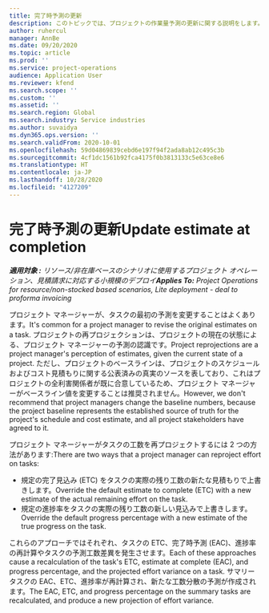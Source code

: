 ```yaml
---
title: 完了時予測の更新
description: このトピックでは、プロジェクトの作業量予測の更新に関する説明をします。
author: ruhercul
manager: AnnBe
ms.date: 09/20/2020
ms.topic: article
ms.prod: ''
ms.service: project-operations
audience: Application User
ms.reviewer: kfend
ms.search.scope: ''
ms.custom: ''
ms.assetid: ''
ms.search.region: Global
ms.search.industry: Service industries
ms.author: suvaidya
ms.dyn365.ops.version: ''
ms.search.validFrom: 2020-10-01
ms.openlocfilehash: 59d04869839cebd6e197f94f2ada8ab12c495c3b
ms.sourcegitcommit: 4cf1dc1561b92fca4175f0b3813133c5e63ce8e6
ms.translationtype: HT
ms.contentlocale: ja-JP
ms.lasthandoff: 10/28/2020
ms.locfileid: "4127209"
---
```

# <a name="update-estimate-at-completion"></a><span data-ttu-id="872f2-103">完了時予測の更新</span><span class="sxs-lookup"><span data-stu-id="872f2-103">Update estimate at completion</span></span>

<span data-ttu-id="872f2-104">_**適用対象 :** リソース/非在庫ベースのシナリオに使用するプロジェクト オペレーション、見積請求に対応する小規模のデプロイ_</span><span class="sxs-lookup"><span data-stu-id="872f2-104">_**Applies To:** Project Operations for resource/non-stocked based scenarios, Lite deployment - deal to proforma invoicing_</span></span>

<span data-ttu-id="872f2-105">プロジェクト マネージャーが、タスクの最初の予測を変更することはよくあります。</span><span class="sxs-lookup"><span data-stu-id="872f2-105">It's common for a project manager to revise the original estimates on a task.</span></span> <span data-ttu-id="872f2-106">プロジェクトの再プロジェクションは、プロジェクトの現在の状態による、プロジェクト マネージャーの予測の認識です。</span><span class="sxs-lookup"><span data-stu-id="872f2-106">Project reprojections are a project manager's perception of estimates, given the current state of a project.</span></span> <span data-ttu-id="872f2-107">ただし、プロジェクトのベースラインは、プロジェクトのスケジュールおよびコスト見積もりに関する公表済みの真実のソースを表しており、これはプロジェクトの全利害関係者が既に合意しているため、プロジェクト マネージャーがベースライン値を変更することは推奨されません。</span><span class="sxs-lookup"><span data-stu-id="872f2-107">However, we don't recommend that project managers change the baseline numbers, because the project baseline represents the established source of truth for the project's schedule and cost estimate, and all project stakeholders have agreed to it.</span></span>

<span data-ttu-id="872f2-108">プロジェクト マネージャーがタスクの工数を再プロジェクトするには 2 つの方法があります:</span><span class="sxs-lookup"><span data-stu-id="872f2-108">There are two ways that a project manager can reproject effort on tasks:</span></span>

- <span data-ttu-id="872f2-109">規定の完了見込み (ETC) をタスクの実際の残り工数の新たな見積もりで上書きします。</span><span class="sxs-lookup"><span data-stu-id="872f2-109">Override the default estimate to complete (ETC) with a new estimate of the actual remaining effort on the task.</span></span> 
- <span data-ttu-id="872f2-110">規定の進捗率をタスクの実際の残り工数の新しい見込みで上書きします。</span><span class="sxs-lookup"><span data-stu-id="872f2-110">Override the default progress percentage with a new estimate of the true progress on the task.</span></span>

<span data-ttu-id="872f2-111">これらのアプローチではそれぞれ、タスクの ETC、完了時予測 (EAC)、進捗率の再計算やタスクの予測工数差異を発生させます。</span><span class="sxs-lookup"><span data-stu-id="872f2-111">Each of these approaches cause a recalculation of the task's ETC, estimate at complete (EAC), and progress percentage, and the projected effort variance on a task.</span></span> <span data-ttu-id="872f2-112">サマリー タスクの EAC、ETC、進捗率が再計算され、新たな工数分散の予測が作成されます。</span><span class="sxs-lookup"><span data-stu-id="872f2-112">The EAC, ETC, and progress percentage on the summary tasks are recalculated, and produce a new projection of effort variance.</span></span>
